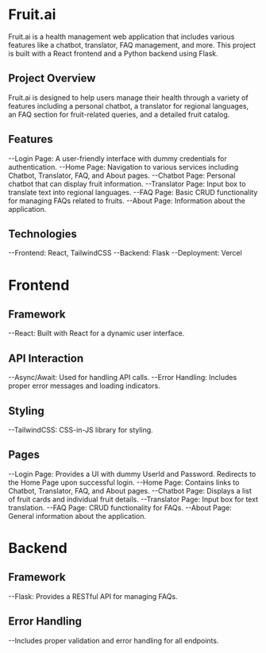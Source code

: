 # Fruit.ai 

Fruit.ai is a health management web application that includes various features like a chatbot, translator, FAQ management, and more. This project is built with a React frontend and a Python backend using Flask. 

## Project Overview 
Fruit.ai is designed to help users manage their health through a variety of features including a personal chatbot, a translator for regional languages, an FAQ section for fruit-related queries, and a detailed fruit catalog. 

## Features 
--Login Page: A user-friendly interface with dummy credentials for authentication. 
--Home Page: Navigation to various services including Chatbot, Translator, FAQ, and About pages. 
--Chatbot Page: Personal chatbot that can display fruit information. 
--Translator Page: Input box to translate text into regional languages. 
--FAQ Page: Basic CRUD functionality for managing FAQs related to fruits. 
--About Page: Information about the application. 

## Technologies 
--Frontend: React, TailwindCSS 
--Backend: Flask 
--Deployment: Vercel 

# Frontend 

## Framework 
--React: Built with React for a dynamic user interface. 

## API Interaction 
--Async/Await: Used for handling API calls. 
--Error Handling: Includes proper error messages and loading indicators. 

## Styling 
--TailwindCSS: CSS-in-JS library for styling.

## Pages
--Login Page: Provides a UI with dummy UserId and Password. Redirects to the Home Page upon successful login.
--Home Page: Contains links to Chatbot, Translator, FAQ, and About pages.
--Chatbot Page: Displays a list of fruit cards and individual fruit details.
--Translator Page: Input box for text translation.
--FAQ Page: CRUD functionality for FAQs.
--About Page: General information about the application.

# Backend
## Framework
--Flask: Provides a RESTful API for managing FAQs.

## Error Handling
--Includes proper validation and error handling for all endpoints.
